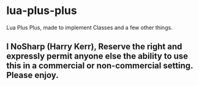 # lua-plus-plus
Lua Plus Plus, made to implement Classes and a few other things.
## I NoSharp (Harry Kerr), Reserve the right and expressly permit anyone else the ability to use this in a commercial or non-commercial setting. Please enjoy.

